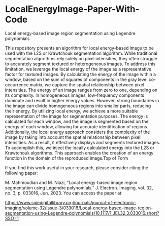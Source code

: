 # LocalEnergyImage-Paper-With-Code
Local energy-based image region segmentation using Legendre polynomials

This repository presents an algorithm for local energy-based image to be used with the L2S or Krawtchouk segmentation algorithm. While traditional segmentation algorithms rely solely on pixel intensities, they often struggle to accurately segment textured or heterogeneous images. To address this limitation, we leverage the local energy of the image as a representative factor for textured images. By calculating the energy of the image within a window, based on the sum of squares of components in the gray level co-occurrence matrix, we capture the spatial relationship between pixel intensities.
The energy of an image ranges from zero to one, depending on its complexity. In homogeneous images, low-frequency components dominate and result in higher energy values. However, strong boundaries in the image can divide homogeneous regions into smaller parts, reducing their energy. By utilizing local energy, we achieve a more suitable representation of the image for segmentation purposes. The energy is calculated for each window, and the image is segmented based on the energy of each window, allowing for accurate identification of regions. Additionally, the local energy approach considers the complexity of the image by taking into account the spatial relationship between pixel intensities. As a result, it effectively displays and segments textured images. To accomplish this, we inject the locally calculated energy into the L2S or Krawtchouk algorithms. This approach enables the creation of an energy function in the domain of the reproduced image.Top of Form

If you find this work useful in your research, please consider citing the following paper:

M. Mahmoudian and M. Niazi, "Local energy-based image region segmentation using Legendre polynomials," J. Electron. Imaging, vol. 32, no. 3, p. 033016, Jun. 2023.
You can access the paper at: 

 https://www.spiedigitallibrary.org/journals/journal-of-electronic-imaging/volume-32/issue-3/033016/Local-energy-based-image-region-segmentation-using-Legendre-polynomials/10.1117/1.JEI.32.3.033016.short?SSO=1

